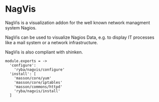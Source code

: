 
# NagVis

NagVis is a visualization addon for the well known network managment system Nagios.

NagVis can be used to visualize Nagios Data, e.g. to display IT processes like a
mail system or a network infrastructure.

NagVis is also compliant with shinken.

    module.exports = ->
      'configure':
        'ryba/nagvis/configure'
      'install': [
        'masson/core/yum'
        'masson/core/iptables'
        'masson/commons/httpd'
        'ryba/nagvis/install'
      ]
